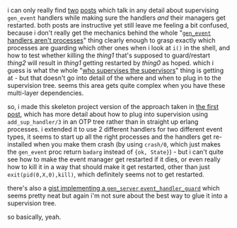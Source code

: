 i can only really find [two](http://blog.differentpla.net/blog/2014/11/07/erlang-sup-event/) [posts](https://erlangcentral.org/wiki/index.php?title=Gen_event_behavior_demystified) which talk in any detail about supervising ```gen_event``` handlers while making sure the handlers *and* their managers get restarted. both posts are instructive yet still leave me feeling a bit confused, because i don't really get the mechanics behind the whole "[```gen_event``` handlers aren't processes](http://erlang.org/pipermail/erlang-questions/2010-January/048970.html)" thing clearly enough to grasp exactly which processes are guarding which other ones when i look at ```i()``` in the shell, and how to test whether killing the _thing1_ that's supposed to guard/restart _thing2_ will result in _thing1_ getting restarted by _thing0_ as hoped. which i guess is what the whole "[who supervises the supervisors](http://learnyousomeerlang.com/supervisors)" thing is getting at - but that doesn't go into detail of the where and when to plug in to the supervision tree. seems this area gets quite complex when you have these multi-layer dependencies.

so, i made this skeleton project version of the approach taken in [the first post](http://blog.differentpla.net/blog/2014/11/07/erlang-sup-event/), which has more detail about how to plug into supervision using ```add_sup_handler/3``` in an OTP tree rather than in straight up erlang processes. i extended it to use 2 different handlers for two different event types, it seems to start up all the right processes and the handlers get re-installed when you make them crash (by using ```crash/0```, which just makes the ```gen_event``` proc return ```badarg``` instead of ```{ok, State}```) - but i can't quite see how to make the event manager get restarted if it dies, or even really how to kill it in a way that should make it get restarted, other than just ```exit(pid(0,X,0),kill)```, which definitely seems not to get restarted.

there's also a [gist implementing a ```gen_server``` ```event_handler_guard```](https://gist.github.com/marcelog/5560239) which seems pretty neat but again i'm not sure about the best way to glue it into a supervision tree.

so basically, yeah.
